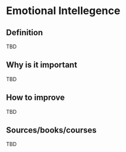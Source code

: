 # Emotional Intellegence

## Definition

TBD

## Why is it important

TBD

## How to improve

TBD

## Sources/books/courses

TBD